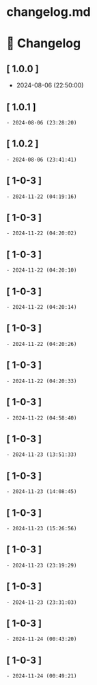 # changelog.md

# 📝 Changelog

## \[ 1.0.0 \]
  - 2024-08-06 (22:50:00)

## \[ 1.0.1 \]
	- 2024-08-06 (23:28:20)

## \[ 1.0.2 \]
	- 2024-08-06 (23:41:41)
## \[ 1-0-3 \]
	- 2024-11-22 (04:19:16)



## \[ 1-0-3 \]
	- 2024-11-22 (04:20:02)


## \[ 1-0-3 \]
	- 2024-11-22 (04:20:10)


## \[ 1-0-3 \]
	- 2024-11-22 (04:20:14)


## \[ 1-0-3 \]
	- 2024-11-22 (04:20:26)

## \[ 1-0-3 \]
	- 2024-11-22 (04:20:33)

## \[ 1-0-3 \]
	- 2024-11-22 (04:58:40)

## \[ 1-0-3 \]
	- 2024-11-23 (13:51:33)

## \[ 1-0-3 \]
	- 2024-11-23 (14:08:45)

## \[ 1-0-3 \]
	- 2024-11-23 (15:26:56)

## \[ 1-0-3 \]
	- 2024-11-23 (23:19:29)

## \[ 1-0-3 \]
	- 2024-11-23 (23:31:03)

## \[ 1-0-3 \]
	- 2024-11-24 (00:43:20)

## \[ 1-0-3 \]
	- 2024-11-24 (00:49:21)